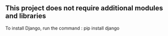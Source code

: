 ## This project does not require additional modules and libraries
To install Django, run the command :     pip install django
